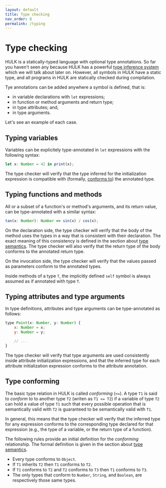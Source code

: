 ```yaml
---
layout: default
title: Type checking
nav_order: 8
permalink: /typing
---
```


# Type checking

HULK is a statically-typed language with optional type annotations. So far you haven't seen any because HULK has a powerful [type inference system](/inference) which we will talk about later on. However, all symbols in HULK have a static type, and all programs in HULK are statically checked during compilation.

Tye annotations can be added anywhere a symbol is defined, that is:

- in variable declarations with `let` expressions;
- in function or method arguments and return type;
- in type attributes; and,
- in type arguments.

Let's see an example of each case.

## Typing variables

Variables can be explicitely type-annotated in `let` expressions with the following syntax:

```js
let x: Number = 42 in print(x);
```

The type checker will verify that the type inferred for the initialization expression is compatible with (formally, [conforms to](/#type-conforming)) the annotated type.

## Typing functions and methods

All or a subset of a function's or method's arguments, and its return value, can be type-annotated with a similar syntax:

```js
tan(x: Number): Number => sin(x) / cos(x);
```

On the declaration side, the type checker will verify that the body of the method uses the types in a way that is consistent with their declaration. The exact meaning of this consistency is defined in the section about [type semantics](/type_semantics). The type checker will also verify that the return type of the body conforms to the annotated return type.

On the invocation side, the type checker will verify that the values passed as parameters conform to the annotated types.

Inside methods of a type `T`, the implicitly defined `self` symbol is always assumed as if annotated with type `T`.

## Typing attributes and type arguments

In type definitions, attributes and type arguments can be type-annotated as follows:

```js
type Point(x: Number, y: Number) {
    x: Number = x;
    y: Number = y;

    // ...
}
```

The type checker will verify that type arguments are used consistently inside attribute initialization expressions, and that the inferred type for each attribute initialization expression conforms to the attribute annotation.

## Type conforming

The basic type relation in HULK is called *conforming* (`<=`). A type `T1` is said to *conform to* to another type `T2` (writen as `T1 <= T2`) if a variable of type `T2`  can hold a value of type `T1` such that every possible operation that is semantically valid with `T2` is guaranteed to be semantically valid with `T1`.

In general, this means that the type checker will verify that the inferred type for any expression conforms to the corresponding type declared for that expression (e.g., the type of a variable, or the return type of a function).

The following rules provide an initial definition for the *conforming* relationship. The formal definition is given in the section about [type semantics](/type_semantics).

- Every type conforms to `Object`.
- If `T1` inherits `T2` then `T1` conforms to `T2`.
- If `T1` conforms to `T2` and `T2` conforms to `T3` then `T1` conforms to `T3`.
- The only types that conform to `Number`, `String`, and `Boolean`, are respectively those same types.
